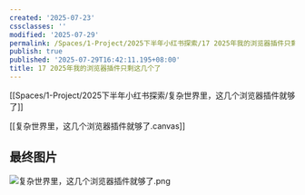 ```yaml
---
created: '2025-07-23'
cssclasses: ''
modified: '2025-07-29'
permalink: /Spaces/1-Project/2025下半年小红书探索/17 2025年我的浏览器插件只剩这几个了.md
publish: true
published: '2025-07-29T16:42:11.195+08:00'
title: 17 2025年我的浏览器插件只剩这几个了
---
```

[[Spaces/1-Project/2025下半年小红书探索/复杂世界里，这几个浏览器插件就够了]]

[[复杂世界里，这几个浏览器插件就够了.canvas]]

## 最终图片

![复杂世界里，这几个浏览器插件就够了.png](https://pub-pic.oldwinter.top/2025/07/df274d1459aeab4703bf51a30c4807c8.png)
